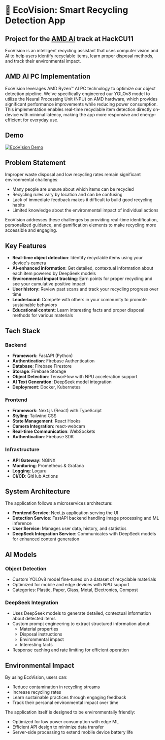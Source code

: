 # 🌱 EcoVision: Smart Recycling Detection App
## Project for the [AMD AI](https://github.com/Xilinx/mlir-aie) track at HackCU11 

EcoVision is an intelligent recycling assistant that uses computer vision and AI to help users identify recyclable items, learn proper disposal methods, and track their environmental impact.

## AMD AI PC Implementation
EcoVision leverages AMD Ryzen™ AI PC technology to optimize our object detection pipeline. We've specifically engineered our YOLOv8 model to utilize the Neural Processing Unit (NPU) on AMD hardware, which provides significant performance improvements while reducing power consumption. This implementation enables real-time recyclable item detection directly on-device with minimal latency, making the app more responsive and energy-efficient for everyday use.

## Demo

[![EcoVision Demo](https://img.shields.io/badge/Watch%20Demo-Video-red?style=for-the-badge)](https://example.com/demo-video)

## Problem Statement

Improper waste disposal and low recycling rates remain significant environmental challenges:
- Many people are unsure about which items can be recycled
- Recycling rules vary by location and can be confusing
- Lack of immediate feedback makes it difficult to build good recycling habits
- Limited knowledge about the environmental impact of individual actions

EcoVision addresses these challenges by providing real-time identification, personalized guidance, and gamification elements to make recycling more accessible and engaging.

## Key Features

- **Real-time object detection**: Identify recyclable items using your device's camera
- **AI-enhanced information**: Get detailed, contextual information about each item powered by DeepSeek models
- **Environmental impact tracking**: Earn points for proper recycling and see your cumulative positive impact
- **User history**: Review past scans and track your recycling progress over time
- **Leaderboard**: Compete with others in your community to promote sustainable behaviors
- **Educational content**: Learn interesting facts and proper disposal methods for various materials

## Tech Stack

### Backend
- **Framework**: FastAPI (Python)
- **Authentication**: Firebase Authentication
- **Database**: Firebase Firestore
- **Storage**: Firebase Storage
- **Object Detection**: TensorFlow with NPU acceleration support
- **AI Text Generation**: DeepSeek model integration
- **Deployment**: Docker, Kubernetes

### Frontend
- **Framework**: Next.js (React) with TypeScript
- **Styling**: Tailwind CSS
- **State Management**: React Hooks
- **Camera Integration**: react-webcam
- **Real-time Communication**: WebSockets
- **Authentication**: Firebase SDK

### Infrastructure
- **API Gateway**: NGINX
- **Monitoring**: Prometheus & Grafana
- **Logging**: Loguru
- **CI/CD**: GitHub Actions

## System Architecture

The application follows a microservices architecture:
- **Frontend Service**: Next.js application serving the UI
- **Detection Service**: FastAPI backend handling image processing and ML inference
- **User Service**: Manages user data, history, and statistics
- **DeepSeek Integration Service**: Communicates with DeepSeek models for enhanced content generation

## AI Models

### Object Detection
- Custom YOLOv8 model fine-tuned on a dataset of recyclable materials
- Optimized for mobile and edge devices with NPU support
- Categories: Plastic, Paper, Glass, Metal, Electronics, Compost

### DeepSeek Integration
- Uses DeepSeek models to generate detailed, contextual information about detected items
- Custom prompt engineering to extract structured information about:
  - Material properties
  - Disposal instructions
  - Environmental impact
  - Interesting facts
- Response caching and rate limiting for efficient operation

## Environmental Impact

By using EcoVision, users can:
- Reduce contamination in recycling streams
- Increase recycling rates
- Learn sustainable practices through engaging feedback
- Track their personal environmental impact over time

The application itself is designed to be environmentally friendly:
- Optimized for low power consumption with edge ML
- Efficient API design to minimize data transfer
- Server-side processing to extend mobile device battery life
